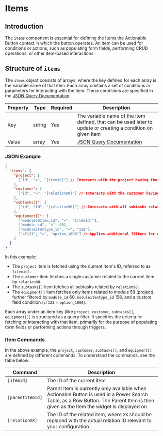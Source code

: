# Items

## Introduction

The `items` component is essential for defining the Items the Actionable Button context in which the button operates. An item can be used for conditions or actions, such as populating form fields, performing CRUD operations, or other item-based interactions.

## Structure of `items`

The `items` object consists of arrays, where the key defined for each array is the variable name of that item. Each array contains a set of conditions or parameters for interacting with the item. These conditions are specified in the [JSON Query Documentation](/docs/JSON/json-query).

| Property | Type   | Required | Description |
|----------|--------|----------|-------------|
| Key      | string | Yes      | The variable name of the item defined, that can be used later to update or creating a condition on given item |
| Value    | array  | Yes      | [JSON Query Documentation](/docs/JSON/json-query) |

### JSON Example

```json
{
  "items": {
    "project": [
      ["id", "=", "[itemid]"] // Interacts with the project having the current item's ID
    ],
    "customer": [
      ["id", "=", "[relation80]"] // Interacts with the customer having the relation ID 80
    ],
    "subtasks[]": [
      ["id", "IN", "[relation90]"] // Interacts with all subtasks related by relation ID 90
    ],
    "equipment[]": [
      ["module58Item.id", "=", "[itemid]"],
      ["module_id", "=", 60],
      ["moduleitemtype_id", "=", "158"],
      ["cf123", "=", "option_1000"] // Applies additional filters for equipment
    ]
  }
}
```

In this example:

- The `project` item is fetched using the current item's ID, referred to as `[itemid]`.
- The `customer` item fetches a single customer related to the current item by `relation80`.
- The `subtasks[]` item fetches all subtasks related by `relation90`.
- The `equipment[]` item fetches only items related to module 58 (project), further filtered by `module_id` 60, `moduleitemtype_id` 158, and a custom field condition (`cf123` = `option_1000`).

Each array under an item key (like `project`, `customer`, `subtasks[]`, `equipment[]`) is structured as a query filter. It specifies the criteria for fetching or interacting with that item, primarily for the purpose of populating form fields or performing actions through triggers.

### Item Commands
In the above example, the `project`, `customer`, `subtasks[]`, and `equipment[]` are defined by different commands. To understand the commands, see the table below:

| Command | Description |
|---------|-------------|
| `[itemid]` | The ID of the current item |
| `[parentitemid]` | Parent Item is currently only available when Actionable Button is used in a Power Search Table, as a Row Button. The Parent Item is then given as the Item the widget is displayed on |
| `[relationXX]` | The ID of the related item, where `XX` should be replaced with the actual relation ID relevant to your configuration |

